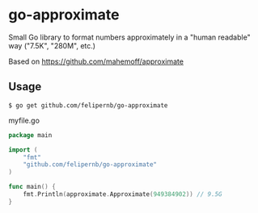 go-approximate
==============

Small Go library to format numbers approximately in a "human readable" way ("7.5K", "280M", etc.)

Based on https://github.com/mahemoff/approximate

Usage
-----

```
$ go get github.com/felipernb/go-approximate
```

myfile.go
```go
package main

import (
    "fmt"
    "github.com/felipernb/go-approximate"
)

func main() {
    fmt.Println(approximate.Approximate(949384902)) // 9.5G
}
```
